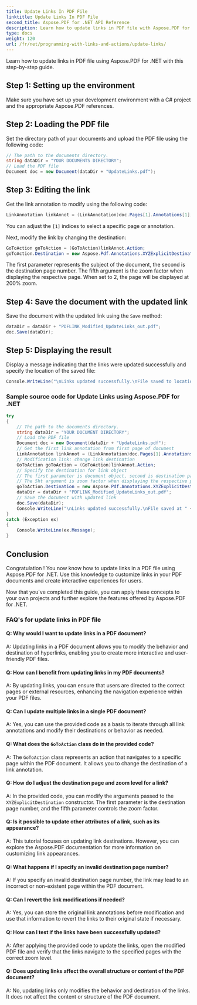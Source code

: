 ```yaml
---
title: Update Links In PDF File
linktitle: Update Links In PDF File
second_title: Aspose.PDF for .NET API Reference
description: Learn how to update links in PDF file with Aspose.PDF for .NET.
type: docs
weight: 120
url: /fr/net/programming-with-links-and-actions/update-links/
---
```

Learn how to update links in PDF file using Aspose.PDF for .NET with this step-by-step guide.

## Step 1: Setting up the environment

Make sure you have set up your development environment with a C# project and the appropriate Aspose.PDF references.

## Step 2: Loading the PDF file

Set the directory path of your documents and upload the PDF file using the following code:

```csharp
// The path to the documents directory.
string dataDir = "YOUR DOCUMENTS DIRECTORY";
// Load the PDF file
Document doc = new Document(dataDir + "UpdateLinks.pdf");
```

## Step 3: Editing the link

Get the link annotation to modify using the following code:

```csharp
LinkAnnotation linkAnnot = (LinkAnnotation)doc.Pages[1].Annotations[1];
```

You can adjust the `[1]` indices to select a specific page or annotation.

Next, modify the link by changing the destination:

```csharp
GoToAction goToAction = (GoToAction)linkAnnot.Action;
goToAction.Destination = new Aspose.Pdf.Annotations.XYZExplicitDestination(1, 1, 2, 2);
```

The first parameter represents the subject of the document, the second is the destination page number. The fifth argument is the zoom factor when displaying the respective page. When set to 2, the page will be displayed at 200% zoom.

## Step 4: Save the document with the updated link

Save the document with the updated link using the `Save` method:

```csharp
dataDir = dataDir + "PDFLINK_Modified_UpdateLinks_out.pdf";
doc.Save(dataDir);
```

## Step 5: Displaying the result

Display a message indicating that the links were updated successfully and specify the location of the saved file:

```csharp
Console.WriteLine("\nLinks updated successfully.\nFile saved to location: " + dataDir);
```

### Sample source code for Update Links using Aspose.PDF for .NET 
```csharp
try
{
	// The path to the documents directory.
	string dataDir = "YOUR DOCUMENT DIRECTORY";
	// Load the PDF file
	Document doc = new Document(dataDir + "UpdateLinks.pdf");
	// Get the first link annotation from first page of document
	LinkAnnotation linkAnnot = (LinkAnnotation)doc.Pages[1].Annotations[1];
	// Modification link: change link destination
	GoToAction goToAction = (GoToAction)linkAnnot.Action;
	// Specify the destination for link object
	// The first parameter is document object, second is destination page number.
	// The 5ht argument is zoom factor when displaying the respective page. When using 2, the page will be displayed in 200% zoom
	goToAction.Destination = new Aspose.Pdf.Annotations.XYZExplicitDestination(1, 1, 2, 2);
	dataDir = dataDir + "PDFLINK_Modified_UpdateLinks_out.pdf";
	// Save the document with updated link
	doc.Save(dataDir);
	Console.WriteLine("\nLinks updated successfully.\nFile saved at " + dataDir);
}
catch (Exception ex)
{
	Console.WriteLine(ex.Message);
}
```

## Conclusion

Congratulation ! You now know how to update links in a PDF file using Aspose.PDF for .NET. Use this knowledge to customize links in your PDF documents and create interactive experiences for users.

Now that you've completed this guide, you can apply these concepts to your own projects and further explore the features offered by Aspose.PDF for .NET.

### FAQ's for update links in PDF file 

#### Q: Why would I want to update links in a PDF document?

A: Updating links in a PDF document allows you to modify the behavior and destination of hyperlinks, enabling you to create more interactive and user-friendly PDF files.

#### Q: How can I benefit from updating links in my PDF documents?

A: By updating links, you can ensure that users are directed to the correct pages or external resources, enhancing the navigation experience within your PDF files.

#### Q: Can I update multiple links in a single PDF document?

A: Yes, you can use the provided code as a basis to iterate through all link annotations and modify their destinations or behavior as needed.

#### Q: What does the `GoToAction` class do in the provided code?

A: The `GoToAction` class represents an action that navigates to a specific page within the PDF document. It allows you to change the destination of a link annotation.

#### Q: How do I adjust the destination page and zoom level for a link?

A: In the provided code, you can modify the arguments passed to the `XYZExplicitDestination` constructor. The first parameter is the destination page number, and the fifth parameter controls the zoom factor.

#### Q: Is it possible to update other attributes of a link, such as its appearance?

A: This tutorial focuses on updating link destinations. However, you can explore the Aspose.PDF documentation for more information on customizing link appearances.

#### Q: What happens if I specify an invalid destination page number?

A: If you specify an invalid destination page number, the link may lead to an incorrect or non-existent page within the PDF document.

#### Q: Can I revert the link modifications if needed?

A: Yes, you can store the original link annotations before modification and use that information to revert the links to their original state if necessary.

#### Q: How can I test if the links have been successfully updated?

A: After applying the provided code to update the links, open the modified PDF file and verify that the links navigate to the specified pages with the correct zoom level.

#### Q: Does updating links affect the overall structure or content of the PDF document?

A: No, updating links only modifies the behavior and destination of the links. It does not affect the content or structure of the PDF document.